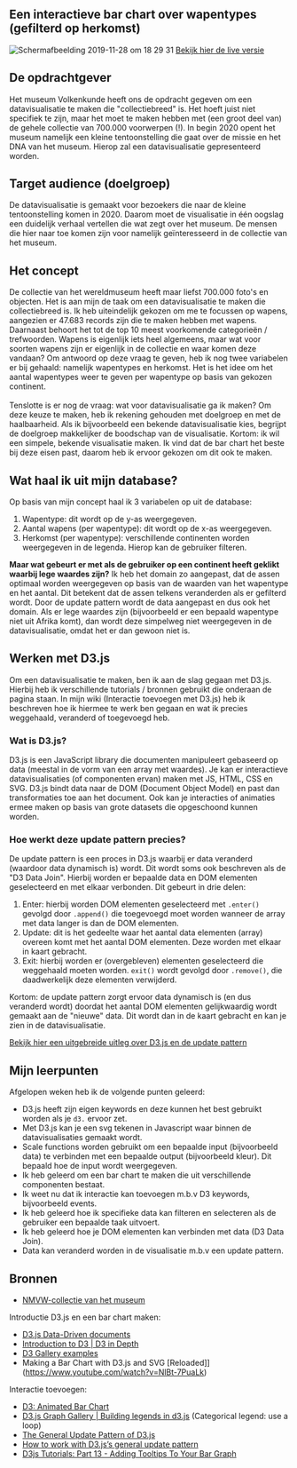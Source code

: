 ## Een interactieve bar chart over wapentypes (gefilterd op herkomst)
![Schermafbeelding 2019-11-28 om 18 29 31](https://user-images.githubusercontent.com/45489420/69824778-361d8300-120d-11ea-8957-d9941fdf6830.png)
[Bekijk hier de live versie](https://jenniferslagt.github.io/frontend-data/bar_chart.html)

## De opdrachtgever 
Het museum Volkenkunde heeft ons de opdracht gegeven om een datavisualisatie te maken die "collectiebreed" is. Het hoeft juist niet specifiek te zijn, maar het moet te maken hebben met (een groot deel van) de gehele collectie van 700.000 voorwerpen (!). In begin 2020 opent het museum namelijk een kleine tentoonstelling die gaat over de missie en het DNA van het museum. Hierop zal een datavisualisatie gepresenteerd worden.

## Target audience (doelgroep)
De datavisualisatie is gemaakt voor bezoekers die naar de kleine tentoonstelling komen in 2020. Daarom moet de visualisatie in één oogslag een duidelijk verhaal vertellen die wat zegt over het museum. De mensen die hier naar toe komen zijn voor namelijk geïnteresseerd in de collectie van het museum.

## Het concept
De collectie van het wereldmuseum heeft maar liefst 700.000 foto's en objecten. Het is aan mijn de taak om een datavisualisatie te maken die collectiebreed is. Ik heb uiteindelijk gekozen om me te focussen op wapens, aangezien er 47.683 records zijn die te maken hebben met wapens. Daarnaast behoort het tot de top 10 meest voorkomende categorieën / trefwoorden. Wapens is eigenlijk iets heel algemeens, maar wat voor soorten wapens zijn er eigenlijk in de collectie en waar komen deze vandaan? Om antwoord op deze vraag te geven, heb ik nog twee variabelen er bij gehaald: namelijk wapentypes en herkomst. Het is het idee om het aantal wapentypes weer te geven per wapentype op basis van gekozen continent. <br>
<br>
Tenslotte is er nog de vraag: wat voor datavisualisatie ga ik maken? Om deze keuze te maken, heb ik rekening gehouden met doelgroep en met de haalbaarheid. Als ik bijvoorbeeld een bekende datavisualisatie kies, begrijpt de doelgroep makkelijker de boodschap van de visualisatie. Kortom: ik wil een simpele, bekende visualisatie maken. Ik vind dat de bar chart het beste bij deze eisen past, daarom heb ik ervoor gekozen om dit ook te maken.
<br>

## Wat haal ik uit mijn database?
Op basis van mijn concept haal ik 3 variabelen op uit de database:
1. Wapentype: dit wordt op de y-as weergegeven.
2. Aantal wapens (per wapentype): dit wordt op de x-as weergegeven.
3. Herkomst (per wapentype): verschillende continenten worden weergegeven in de legenda. Hierop kan de gebruiker filteren.

<b>Maar wat gebeurt er met als de gebruiker op een continent heeft geklikt waarbij lege waardes zijn?</b>
Ik heb het domain zo aangepast, dat de assen optimaal worden weergegeven op basis van de waarden van het wapentype en het aantal. Dit betekent dat de assen telkens veranderden als er gefilterd wordt. Door de update pattern wordt de data aangepast en dus ook het domain. Als er lege waardes zijn (bijvoorbeeld er een bepaald wapentype niet uit Afrika komt), dan wordt deze simpelweg niet weergegeven in de datavisualisatie, omdat het er dan gewoon niet is.

## Werken met D3.js
Om een datavisualisatie te maken, ben ik aan de slag gegaan met D3.js. Hierbij heb ik verschillende tutorials / bronnen gebruikt die onderaan de pagina staan. In mijn wiki (Interactie toevoegen met D3.js) heb ik beschreven hoe ik hiermee te werk ben gegaan en wat ik precies weggehaald, veranderd of toegevoegd heb.

### Wat is D3.js?
D3.js is een JavaScript library die documenten manipuleert gebaseerd op data (meestal in de vorm van een array met waardes). Je kan er interactieve datavisualisaties (of componenten ervan) maken met JS, HTML, CSS en SVG. D3.js bindt data naar de DOM (Document Object Model) en past dan transformaties toe aan het document. Ook kan je interacties of animaties ermee maken op basis van grote datasets die opgeschoond kunnen worden. 

### Hoe werkt deze update pattern precies?
De update pattern is een proces in D3.js waarbij er data veranderd (waardoor data dynamisch is) wordt. Dit wordt soms ook beschreven als de "D3 Data Join". Hierbij worden er bepaalde data en DOM elementen geselecteerd en met elkaar verbonden. Dit gebeurt in drie delen:
1. Enter: hierbij worden DOM elementen geselecteerd met `.enter()` gevolgd door `.append()` die toegevoegd moet worden wanneer de array met data langer is dan de DOM elementen. 
2. Update: dit is het gedeelte waar het aantal data elementen (array) overeen komt met het aantal DOM elementen. Deze worden met elkaar in kaart gebracht.
3. Exit: hierbij worden er (overgebleven) elementen geselecteerd die weggehaald moeten worden. `exit()` wordt gevolgd door `.remove()`, die daadwerkelijk deze elementen verwijderd.

Kortom: de update pattern zorgt ervoor data dynamisch is (en dus veranderd wordt) doordat het aantal DOM elementen gelijkwaardig wordt gemaakt aan de "nieuwe" data. Dit wordt dan in de kaart gebracht en kan je zien in de datavisualisatie.

[Bekijk hier een uitgebreide uitleg over D3.js en de update pattern](https://github.com/jenniferslagt/frontend-data/wiki/De-D3-update-pattern)

## Mijn leerpunten
Afgelopen weken heb ik de volgende punten geleerd:
* D3.js heeft zijn eigen keywords en deze kunnen het best gebruikt worden als je `d3.` ervoor zet.
* Met D3.js kan je een svg tekenen in Javascript waar binnen de  datavisualisaties gemaakt wordt.
* Scale functions worden gebruikt om een bepaalde input (bijvoorbeeld data) te verbinden met een bepaalde output (bijvoorbeeld kleur). Dit bepaald hoe de input wordt weergegeven.
* Ik heb geleerd om een bar chart te maken die uit verschillende componenten bestaat.
* Ik weet nu dat ik interactie kan toevoegen m.b.v D3 keywords, bijvoorbeeld events.
* Ik heb geleerd hoe ik specifieke data kan filteren en selecteren als de gebruiker een bepaalde taak uitvoert.
* Ik heb geleerd hoe je DOM elementen kan verbinden met data (D3 Data Join). 
* Data kan veranderd worden in de visualisatie m.b.v een update pattern.

## Bronnen
* [NMVW-collectie van het museum](https://github.com/jenniferslagt/frontend-data/wiki/Het-concept)

Introductie D3.js en een bar chart maken:
* [D3.js Data-Driven documents](https://d3js.org/)
* [Introduction to D3 | D3 in Depth](https://www.d3indepth.com/introduction/)
* [D3 Gallery examples](https://github.com/d3/d3/wiki/Gallery)
* Making a Bar Chart with D3.js and SVG [Reloaded]](https://www.youtube.com/watch?v=NlBt-7PuaLk)

Interactie toevoegen:
* [D3: Animated Bar Chart](https://bl.ocks.org/jamesleesaunders/f32a8817f7724b17b7f1)
* [D3.js Graph Gallery | Building legends in d3.js](https://www.d3-graph-gallery.com/graph/custom_legend.html#cont1) (Categorical legend: use a loop)
* [The General Update Pattern of D3.js](https://www.youtube.com/watch?v=IyIAR65G-GQ&t=212s)
* [How to work with D3.js’s general update pattern](https://www.freecodecamp.org/news/how-to-work-with-d3-jss-general-update-pattern-8adce8d55418/)
* [D3js Tutorials: Part 13 - Adding Tooltips To Your Bar Graph](https://www.youtube.com/watch?v=wsCOif7RMBo)
